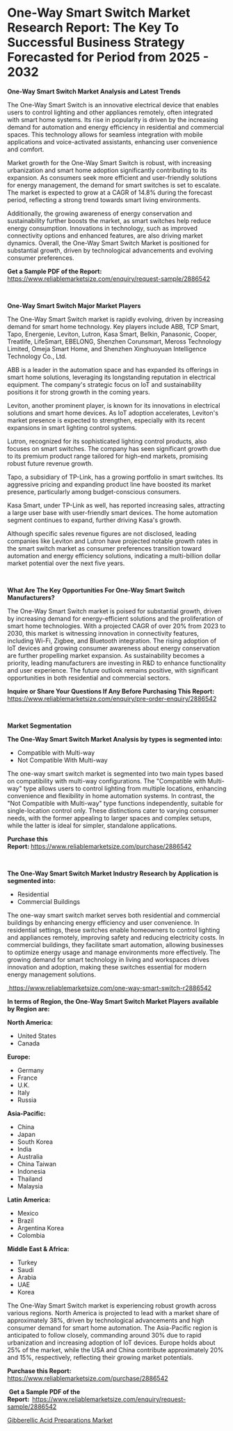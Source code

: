 <p><h1>One-Way Smart Switch Market Research Report: The Key To Successful Business Strategy Forecasted for Period from 2025 - 2032</h1></p><p><strong>One-Way Smart Switch Market Analysis and Latest Trends</strong></p>
<p><p>The One-Way Smart Switch is an innovative electrical device that enables users to control lighting and other appliances remotely, often integrated with smart home systems. Its rise in popularity is driven by the increasing demand for automation and energy efficiency in residential and commercial spaces. This technology allows for seamless integration with mobile applications and voice-activated assistants, enhancing user convenience and comfort.</p><p>Market growth for the One-Way Smart Switch is robust, with increasing urbanization and smart home adoption significantly contributing to its expansion. As consumers seek more efficient and user-friendly solutions for energy management, the demand for smart switches is set to escalate. The market is expected to grow at a CAGR of 14.8% during the forecast period, reflecting a strong trend towards smart living environments.</p><p>Additionally, the growing awareness of energy conservation and sustainability further boosts the market, as smart switches help reduce energy consumption. Innovations in technology, such as improved connectivity options and enhanced features, are also driving market dynamics. Overall, the One-Way Smart Switch Market is positioned for substantial growth, driven by technological advancements and evolving consumer preferences.</p></p>
<p><strong>Get a Sample PDF of the Report:&nbsp;</strong> <a href="https://www.reliablemarketsize.com/enquiry/request-sample/2886542?utm_campaign=3172&utm_medium=2&utm_source=Github&utm_content=ia&utm_term=13032025&utm_id=one-way-smart-switch">https://www.reliablemarketsize.com/enquiry/request-sample/2886542</a></p>
<p>&nbsp;</p>
<p><strong>One-Way Smart Switch Major Market Players</strong></p>
<p><p>The One-Way Smart Switch market is rapidly evolving, driven by increasing demand for smart home technology. Key players include ABB, TCP Smart, Tapo, Energenie, Leviton, Lutron, Kasa Smart, Belkin, Panasonic, Cooper, Treatlife, LifeSmart, EBELONG, Shenzhen Corunsmart, Meross Technology Limited, Omeja Smart Home, and Shenzhen Xinghuoyuan Intelligence Technology Co., Ltd.</p><p>ABB is a leader in the automation space and has expanded its offerings in smart home solutions, leveraging its longstanding reputation in electrical equipment. The company's strategic focus on IoT and sustainability positions it for strong growth in the coming years.</p><p>Leviton, another prominent player, is known for its innovations in electrical solutions and smart home devices. As IoT adoption accelerates, Leviton's market presence is expected to strengthen, especially with its recent expansions in smart lighting control systems.</p><p>Lutron, recognized for its sophisticated lighting control products, also focuses on smart switches. The company has seen significant growth due to its premium product range tailored for high-end markets, promising robust future revenue growth.</p><p>Tapo, a subsidiary of TP-Link, has a growing portfolio in smart switches. Its aggressive pricing and expanding product line have boosted its market presence, particularly among budget-conscious consumers.</p><p>Kasa Smart, under TP-Link as well, has reported increasing sales, attracting a large user base with user-friendly smart devices. The home automation segment continues to expand, further driving Kasa's growth.</p><p>Although specific sales revenue figures are not disclosed, leading companies like Leviton and Lutron have projected notable growth rates in the smart switch market as consumer preferences transition toward automation and energy efficiency solutions, indicating a multi-billion dollar market potential over the next five years.</p></p>
<p>&nbsp;</p>
<p><strong>What Are The Key Opportunities For One-Way Smart Switch Manufacturers?</strong></p>
<p><p>The One-Way Smart Switch market is poised for substantial growth, driven by increasing demand for energy-efficient solutions and the proliferation of smart home technologies. With a projected CAGR of over 20% from 2023 to 2030, this market is witnessing innovation in connectivity features, including Wi-Fi, Zigbee, and Bluetooth integration. The rising adoption of IoT devices and growing consumer awareness about energy conservation are further propelling market expansion. As sustainability becomes a priority, leading manufacturers are investing in R&D to enhance functionality and user experience. The future outlook remains positive, with significant opportunities in both residential and commercial sectors.</p></p>
<p><strong>Inquire or Share Your Questions If Any Before Purchasing This Report:</strong> <a href="https://www.reliablemarketsize.com/enquiry/pre-order-enquiry/2886542?utm_campaign=3172&utm_medium=2&utm_source=Github&utm_content=ia&utm_term=13032025&utm_id=one-way-smart-switch">https://www.reliablemarketsize.com/enquiry/pre-order-enquiry/2886542</a></p>
<p>&nbsp;</p>
<p><strong>Market Segmentation</strong></p>
<p><strong>The One-Way Smart Switch Market Analysis by types is segmented into:</strong></p>
<p><ul><li>Compatible with Multi-way</li><li>Not Compatible With Multi-way</li></ul></p>
<p><p>The one-way smart switch market is segmented into two main types based on compatibility with multi-way configurations. The "Compatible with Multi-way" type allows users to control lighting from multiple locations, enhancing convenience and flexibility in home automation systems. In contrast, the "Not Compatible with Multi-way" type functions independently, suitable for single-location control only. These distinctions cater to varying consumer needs, with the former appealing to larger spaces and complex setups, while the latter is ideal for simpler, standalone applications.</p></p>
<p><strong>Purchase this Report:&nbsp;</strong><a href="https://www.reliablemarketsize.com/purchase/2886542?utm_campaign=3172&utm_medium=2&utm_source=Github&utm_content=ia&utm_term=13032025&utm_id=one-way-smart-switch">https://www.reliablemarketsize.com/purchase/2886542</a></p>
<p>&nbsp;</p>
<p><strong>The One-Way Smart Switch Market Industry Research by Application is segmented into:</strong></p>
<p><ul><li>Residential</li><li>Commercial Buildings</li></ul></p>
<p><p>The one-way smart switch market serves both residential and commercial buildings by enhancing energy efficiency and user convenience. In residential settings, these switches enable homeowners to control lighting and appliances remotely, improving safety and reducing electricity costs. In commercial buildings, they facilitate smart automation, allowing businesses to optimize energy usage and manage environments more effectively. The growing demand for smart technology in living and workspaces drives innovation and adoption, making these switches essential for modern energy management solutions.</p></p>
<p><a href="https://www.reliablemarketsize.com/one-way-smart-switch-r2886542?utm_campaign=3172&utm_medium=2&utm_source=Github&utm_content=ia&utm_term=13032025&utm_id=one-way-smart-switch">&nbsp;https://www.reliablemarketsize.com/one-way-smart-switch-r2886542</a></p>
<p><strong>In terms of Region, the One-Way Smart Switch Market Players available by Region are:</strong></p>
<p>
    <p> <strong> North America: </strong>
        <ul>
            <li>United States</li>
            <li>Canada</li>
        </ul>
        </p> 
    <p> <strong> Europe: </strong>
        <ul>
            <li>Germany</li>
            <li>France</li>
            <li>U.K.</li>
            <li>Italy</li>
            <li>Russia</li>
        </ul>
        </p> 
    <p> <strong> Asia-Pacific: </strong>
        <ul>
            <li>China</li>
            <li>Japan</li>
            <li>South Korea</li>
            <li>India</li>
            <li>Australia</li>
            <li>China Taiwan</li>
            <li>Indonesia</li>
            <li>Thailand</li>
            <li>Malaysia</li>
        </ul>
        </p> 
    <p> <strong> Latin America: </strong>
        <ul>
            <li>Mexico</li>
            <li>Brazil</li>
            <li>Argentina Korea</li>
            <li>Colombia</li>
        </ul>
        </p> 
    <p> <strong> Middle East & Africa: </strong>
        <ul>
            <li>Turkey</li>
            <li>Saudi</li>
            <li>Arabia</li>
            <li>UAE</li>
            <li>Korea</li>
        </ul>
    </p>
    </p>
<p><p>The One-Way Smart Switch market is experiencing robust growth across various regions. North America is projected to lead with a market share of approximately 38%, driven by technological advancements and high consumer demand for smart home automation. The Asia-Pacific region is anticipated to follow closely, commanding around 30% due to rapid urbanization and increasing adoption of IoT devices. Europe holds about 25% of the market, while the USA and China contribute approximately 20% and 15%, respectively, reflecting their growing market potentials.</p></p>
<p><strong>Purchase this Report: </strong><a href="https://www.reliablemarketsize.com/purchase/2886542?utm_campaign=3172&utm_medium=2&utm_source=Github&utm_content=ia&utm_term=13032025&utm_id=one-way-smart-switch">https://www.reliablemarketsize.com/purchase/2886542</a></p>
<p>&nbsp;<strong>Get a Sample PDF of the Report:&nbsp;&nbsp;</strong><a href="https://www.reliablemarketsize.com/enquiry/request-sample/2886542?utm_campaign=3172&utm_medium=2&utm_source=Github&utm_content=ia&utm_term=13032025&utm_id=one-way-smart-switch">https://www.reliablemarketsize.com/enquiry/request-sample/2886542</a></p>
<p><strong></strong></p>
<p><p><a href="https://github.com/kaddahblejc/Market-Research-Report-List-1/blob/main/gibberellic-acid-preparations-market.md?utm_campaign=3172&utm_medium=2&utm_source=Github&utm_content=ia&utm_term=13032025&utm_id=one-way-smart-switch">Gibberellic Acid Preparations Market</a></p></p>